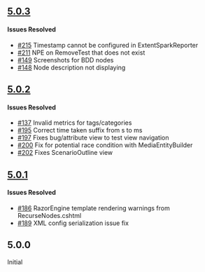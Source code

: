 ## [5.0.3](https://github.com/extent-framework/extentreports-csharp/compare/5.0.2...v5.0.3)

#### Issues Resolved
- [#215](/issues/214) Timestamp cannot be configured in ExtentSparkReporter
- [#211](/issues/211) NPE on RemoveTest that does not exist
- [#149](/issues/149) Screenshots for BDD nodes
- [#148](/issues/148) Node description not displaying


## [5.0.2](https://github.com/extent-framework/extentreports-csharp/compare/5.0.1...v5.0.2)

#### Issues Resolved
- [#137](/issues/137) Invalid metrics for tags/categories
- [#195](/issues/195) Correct time taken suffix from s to ms
- [#197](/issues/197) Fixes bug/attribute view to test view navigation
- [#200](/issues/200) Fix for potential race condition with MediaEntityBuilder
- [#202](/issues/202) Fixes ScenarioOutline view


## [5.0.1](https://github.com/extent-framework/extentreports-csharp/compare/v5.0.0...v5.0.1)

#### Issues Resolved
- [#186](/issues/186) RazorEngine template rendering warnings from RecurseNodes.cshtml
- [#189](/issues/189) XML config serialization issue fix


## 5.0.0

Initial